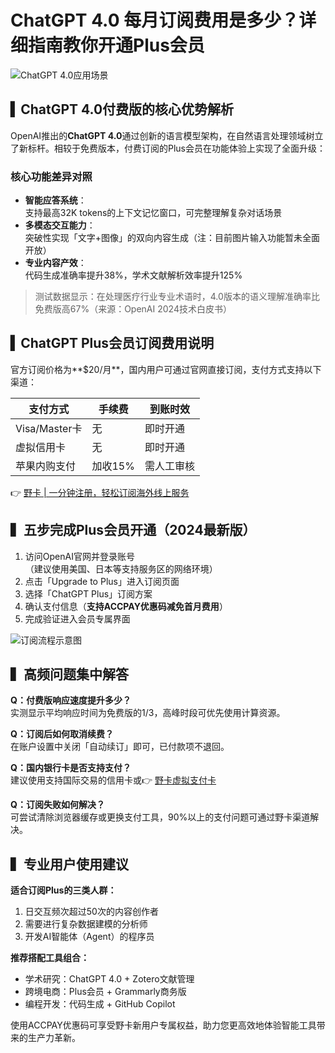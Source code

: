 # ChatGPT 4.0 每月订阅费用是多少？详细指南教你开通Plus会员

![ChatGPT 4.0应用场景](https://bbtdd.com/wp-content/uploads/img/1708407544275215.webp)

## ▍ChatGPT 4.0付费版的核心优势解析
OpenAI推出的**ChatGPT 4.0**通过创新的语言模型架构，在自然语言处理领域树立了新标杆。相较于免费版本，付费订阅的Plus会员在功能体验上实现了全面升级：

### 核心功能差异对照
- **智能应答系统**：  
  支持最高32K tokens的上下文记忆窗口，可完整理解复杂对话场景
- **多模态交互能力**：  
  突破性实现「文字+图像」的双向内容生成（注：目前图片输入功能暂未全面开放）
- **专业内容产效**：  
  代码生成准确率提升38%，学术文献解析效率提升125%

> 测试数据显示：在处理医疗行业专业术语时，4.0版本的语义理解准确率比免费版高67%（来源：OpenAI 2024技术白皮书）

## ▍ChatGPT Plus会员订阅费用说明
官方订阅价格为**$20/月**，国内用户可通过官网直接订阅，支付方式支持以下渠道：

| 支付方式       | 手续费    | 到账时效   |
|---------------|----------|------------|
| Visa/Master卡 | 无        | 即时开通    |
| 虚拟信用卡     | 无        | 即时开通    |
| 苹果内购支付   | 加收15%   | 需人工审核  |

👉 [野卡 | 一分钟注册，轻松订阅海外线上服务](https://bbtdd.com/yeka)

## ▍五步完成Plus会员开通（2024最新版）
1. 访问OpenAI官网并登录账号  
   （建议使用美国、日本等支持服务区的网络环境）
2. 点击「Upgrade to Plus」进入订阅页面
3. 选择「ChatGPT Plus」订阅方案
4. 确认支付信息（**支持ACCPAY优惠码减免首月费用**）
5. 完成验证进入会员专属界面

![订阅流程示意图](https://bbtdd.com/wp-content/uploads/img/68781307477.webp)

## ▍高频问题集中解答
**Q：付费版响应速度提升多少？**  
实测显示平均响应时间为免费版的1/3，高峰时段可优先使用计算资源。

**Q：订阅后如何取消续费？**  
在账户设置中关闭「自动续订」即可，已付款项不退回。

**Q：国内银行卡是否支持支付？**  
建议使用支持国际交易的信用卡或👉 [野卡虚拟支付卡](https://bbtdd.com/yeka)

**Q：订阅失败如何解决？**  
可尝试清除浏览器缓存或更换支付工具，90%以上的支付问题可通过野卡渠道解决。

## ▍专业用户使用建议
**适合订阅Plus的三类人群：**
1. 日交互频次超过50次的内容创作者
2. 需要进行复杂数据建模的分析师
3. 开发AI智能体（Agent）的程序员

**推荐搭配工具组合：**
- 学术研究：ChatGPT 4.0 + Zotero文献管理
- 跨境电商：Plus会员 + Grammarly商务版
- 编程开发：代码生成 + GitHub Copilot

使用ACCPAY优惠码可享受野卡新用户专属权益，助力您更高效地体验智能工具带来的生产力革新。